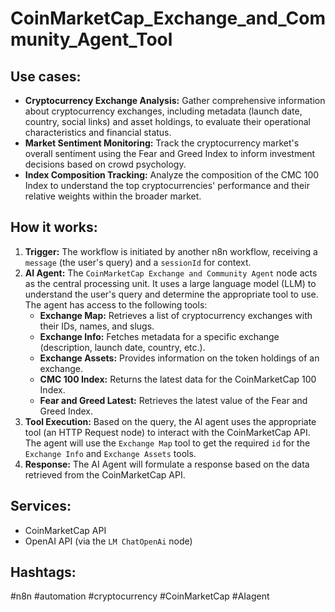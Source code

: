 # CoinMarketCap_Exchange_and_Community_Agent_Tool

## Use cases:

- **Cryptocurrency Exchange Analysis:** Gather comprehensive information about cryptocurrency exchanges, including metadata (launch date, country, social links) and asset holdings, to evaluate their operational characteristics and financial status.
- **Market Sentiment Monitoring:** Track the cryptocurrency market's overall sentiment using the Fear and Greed Index to inform investment decisions based on crowd psychology.
- **Index Composition Tracking:** Analyze the composition of the CMC 100 Index to understand the top cryptocurrencies' performance and their relative weights within the broader market.

## How it works:

1.  **Trigger:** The workflow is initiated by another n8n workflow, receiving a `message` (the user's query) and a `sessionId` for context.
2.  **AI Agent:** The `CoinMarketCap Exchange and Community Agent` node acts as the central processing unit. It uses a large language model (LLM) to understand the user's query and determine the appropriate tool to use. The agent has access to the following tools:
    *   **Exchange Map:** Retrieves a list of cryptocurrency exchanges with their IDs, names, and slugs.
    *   **Exchange Info:** Fetches metadata for a specific exchange (description, launch date, country, etc.).
    *   **Exchange Assets:** Provides information on the token holdings of an exchange.
    *   **CMC 100 Index:** Returns the latest data for the CoinMarketCap 100 Index.
    *   **Fear and Greed Latest:** Retrieves the latest value of the Fear and Greed Index.
3.  **Tool Execution:** Based on the query, the AI agent uses the appropriate tool (an HTTP Request node) to interact with the CoinMarketCap API. The agent will use the `Exchange Map` tool to get the required `id` for the `Exchange Info` and `Exchange Assets` tools.
4.  **Response:** The AI Agent will formulate a response based on the data retrieved from the CoinMarketCap API.

## Services:

-   CoinMarketCap API
-   OpenAI API (via the `LM ChatOpenAi` node)

## Hashtags:

#n8n #automation #cryptocurrency #CoinMarketCap #AIagent
